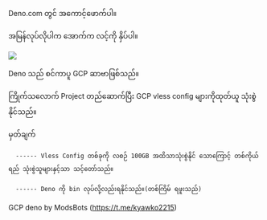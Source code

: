 Deno.com တွင် အကောင့်ဖောက်ပါ။

အမြန်လုပ်လိုပါက အောက်က လင့်ကို နှိပ်ပါ။


[![](https://res.vekun.com/uploads/default-1684132897262.svg)](https://dash.deno.com/new?url=https://raw.githubusercontent.com/PlayBillbes/GCPbyDeno/refs/heads/main/main.ts)


Deno သည် စင်ကာပူ GCP ဆာဗာဖြစ်သည်။

ကြိုက်သလောက် Project တည်ဆောက်ပြီး GCP vless config များကိုထုတ်ယူ သုံးစွဲနိုင်သည်။


မှတ်ချက် 

      ------ Vless Config တစ်ခုကို လစဉ် 100GB အထိသာသုံးစွဲနိုင် သောကြောင့် တစ်ကိုယ်ရည် သုံးစွဲသူများနှင့်သာ သင့်တော်သည်။

      ------ Deno ကို bin လုပ်လို့လည်းရနိုင်သည်။(တစ်ကြိမ် ရဖူးသည်)


GCP deno by  ModsBots (https://t.me/kyawko2215)
